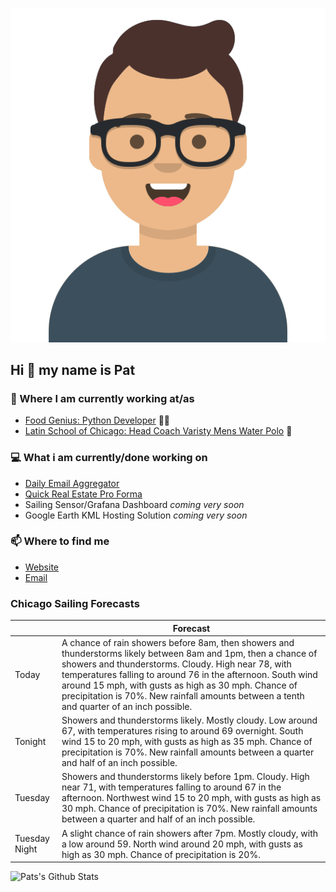 [![Social banner for p-j-falconer](https://raw.githubusercontent.com/P-J-FALCONER/P-J-FALCONER/master/assets/avataaars.svg)](https://patfalconer.com/)
## Hi :wave: my name is Pat

### 💼 Where I am currently working at/as
- [Food Genius: Python Developer](https://getfoodgenius.com/) 🍔🐍
- [Latin School of Chicago: Head Coach Varisty Mens Water Polo](https://www.latinschool.org/) 🤽


### 💻 What i am currently/done working on
 - [Daily Email Aggregator](https://github.com/P-J-FALCONER/dott_daily_mail)
 - [Quick Real Estate Pro Forma](https://github.com/P-J-FALCONER/henry)
 - Sailing Sensor/Grafana Dashboard *coming very soon*
 - Google Earth KML Hosting Solution *coming very soon*

### 📫 Where to find me
 - [Website](https://patfalconer.com/)
 - [Email](mailto:patrick.j.falconer@gmail.com)


### Chicago Sailing Forecasts
|   | Forecast  |
|---|---|
| Today | A chance of rain showers before 8am, then showers and thunderstorms likely between 8am and 1pm, then a chance of showers and thunderstorms. Cloudy. High near 78, with temperatures falling to around 76 in the afternoon. South wind around 15 mph, with gusts as high as 30 mph. Chance of precipitation is 70%. New rainfall amounts between a tenth and quarter of an inch possible. |
| Tonight | Showers and thunderstorms likely. Mostly cloudy. Low around 67, with temperatures rising to around 69 overnight. South wind 15 to 20 mph, with gusts as high as 35 mph. Chance of precipitation is 70%. New rainfall amounts between a quarter and half of an inch possible. |
| Tuesday | Showers and thunderstorms likely before 1pm. Cloudy. High near 71, with temperatures falling to around 67 in the afternoon. Northwest wind 15 to 20 mph, with gusts as high as 30 mph. Chance of precipitation is 70%. New rainfall amounts between a quarter and half of an inch possible. |
| Tuesday Night | A slight chance of rain showers after 7pm. Mostly cloudy, with a low around 59. North wind around 20 mph, with gusts as high as 30 mph. Chance of precipitation is 20%. |

![Pats's Github Stats](https://github-readme-stats.vercel.app/api?username=p-j-falconer&show_icons=true&theme=radical)
